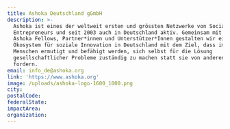 ```yaml
---
title: Ashoka Deutschland gGmbH
description: >-
  Ashoka ist eines der weltweit ersten und grössten Netzwerke von Social
  Entrepreneurs und seit 2003 auch in Deutschland aktiv. Gemeinsam mit über 70
  Ashoka Fellows, Partner*innen und Unterstützer*Innen gestalten wir ein
  Ökosystem für soziale Innovation in Deutschland mit dem Ziel, dass immer mehr
  Menschen ermutigt und befähigt werden, sich selbst für die Lösung
  gesellschaftlicher Probleme zuständig zu machen statt sie von anderen zu
  fordern.
email: info_de@ashoka.org
link: 'https://www.ashoka.org'
image: /uploads/ashoka-logo-1600_1000.png
city:
postalCode:
federalState:
impactArea:
organization:
---
```


